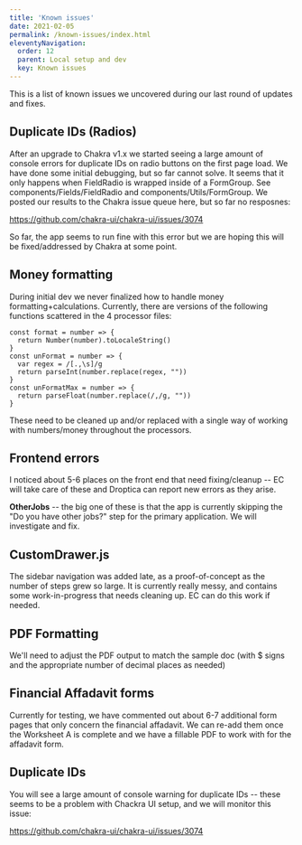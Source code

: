 ```yaml
---
title: 'Known issues' 
date: 2021-02-05 
permalink: /known-issues/index.html
eleventyNavigation:
  order: 12
  parent: Local setup and dev
  key: Known issues 
---
```

This is a list of known issues we uncovered during our last round of updates and fixes.

## Duplicate IDs (Radios)

After an upgrade to Chakra v1.x we started seeing a large amount of console errors for duplicate IDs on radio buttons on the first page load. We have done some initial debugging, but so far cannot solve. It seems that it only happens when FieldRadio is wrapped inside of a FormGroup. See components/Fields/FieldRadio and components/Utils/FormGroup. We posted our results to the Chakra issue queue here, but so far no resposnes:

https://github.com/chakra-ui/chakra-ui/issues/3074

So far, the app seems to run fine with this error but we are hoping this will be fixed/addressed by Chakra at some point.


## Money formatting

During initial dev we never finalized how to handle money formatting+calculations. Currently, there are versions of the following functions scattered in the 4 processor files:

```
const format = number => {
  return Number(number).toLocaleString()
}
const unFormat = number => {
  var regex = /[.,\s]/g
  return parseInt(number.replace(regex, ""))
}
const unFormatMax = number => {
  return parseFloat(number.replace(/,/g, ""))
}
```

These need to be cleaned up and/or replaced with a single way of working with numbers/money throughout the processors.

## Frontend errors

I noticed about 5-6 places on the front end that need fixing/cleanup -- EC will take care of these and Droptica can report new errors as they arise.

**OtherJobs** -- the big one of these is that the app is currently skipping the "Do you have other jobs?" step for the primary application. We will investigate and fix.

## CustomDrawer.js

The sidebar navigation was added late, as a proof-of-concept as the number of steps grew so large. It is currently really messy, and contains some work-in-progress that needs cleaning up. EC can do this work if needed.

## PDF Formatting

We'll need to adjust the PDF output to match the sample doc (with $ signs and the appropriate number of decimal places as needed)

## Financial Affadavit forms

Currently for testing, we have commented out about 6-7 additional form pages that only concern the financial affadavit. We can re-add them once the Worksheet A is complete and we have a fillable PDF to work with for the affadavit form.

## Duplicate IDs

You will see a large amount of console warning for duplicate IDs -- these seems to be a problem with Chackra UI setup, and we will monitor this issue:

https://github.com/chakra-ui/chakra-ui/issues/3074






